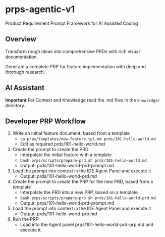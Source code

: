 # prps-agentic-v1
Product Requirement Prompt Framework for AI Assisted Coding

## Overview

Transform rough ideas into comprehensive PRDs with rich visual documentation.

Generate a complete PRP for feature implementation with deep and thorough research.

## AI Assistant

**Important** For Context and Knowledge read the .md files in the `knowledge/` directory.

## Developer PRP Workflow

1. Write an initial feature document, based from a template
    - `cp prps/templates/new-feature.tpl.md prds/101-hello-world.md`
    - Edit as required prds/101-hello-world.md
2. Create the prompt to create the PRD
    - Interpolate the initial feature with a template
    - `bash prps/scripts/prepare-prd.sh prds/101-hello-world.md`
    - Output: prds/101-hello-world-prd-prompt.md
3. Load the prompt into context in the IDE Agent Panel and execute it
    - Output: prds/101-hello-world-prd.md
4. Create the prompt to create the PRP for the new PRD, based from a template
    - Interpolate the PRD into a new PRP, based on a template
    - `bash prps/scripts/prepare-prp.sh prds/101-hello-world-prd.md`
    - Output: prps/101-hello-world-prd-prompt.md
5. Load the prompt into context in the IDE Agent Panel and execute it
    - Output: prds/101-hello-world-prp.md
6. Run the PRP
    - Load into the Agent panel prps/101-hello-world-prd-prp.md and execute it.
